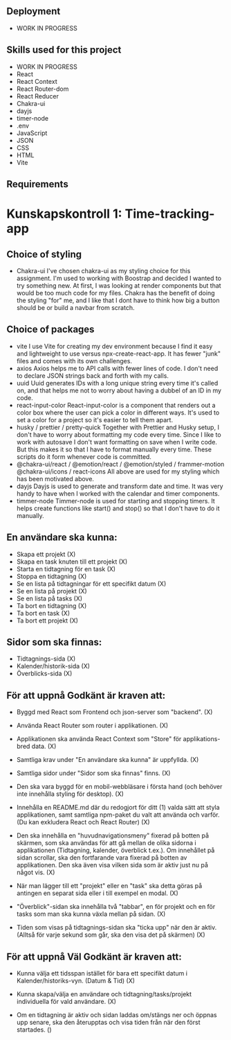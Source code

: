 ## Deployment
* WORK IN PROGRESS

## Skills used for this project
* WORK IN PROGRESS
* React
* React Context 
* React Router-dom
* React Reducer 
* Chakra-ui
* dayjs
* timer-node 
* .env
* JavaScript
* JSON 
* CSS
* HTML 
* Vite

## Requirements

# Kunskapskontroll 1: Time-tracking-app

## Choice of styling
- Chakra-ui
 I've chosen chakra-ui as my styling choice for this assignment. I'm used to working with Boostrap and decided I wanted to try something new. At first, I was looking at render components but that would be too much code for my files. Chakra has the benefit of doing the styling "for" me, and I like that I dont have to think how big a button should be or build a navbar from scratch. 

## Choice of packages
- vite
  I use Vite for creating my dev environment because I find it easy and lightweight to use versus npx-create-react-app. It has fewer "junk" files and comes with its own challenges. 
- axios
  Axios helps me to API calls with fewer lines of code. I don't need to declare JSON strings back and forth with my calls. 
- uuid
  Uuid generates IDs with a long unique string every time it's called on, and that helps me not to worry about having a dubbel of an ID in my code. 
- react-input-color
  React-input-color is a component that renders out a color box where the user can pick a color in different ways. It's used to set a color for a project so it's easier to tell them apart. 
- husky / prettier / pretty-quick
  Together with Prettier and Husky setup, I don't have to worry about formatting my code every time. Since I like to work with autosave I don't want formatting on save when I write code. But this makes it so that I have to format manually every time. These scripts do it form whenever code is committed. 
- @chakra-ui/react / @emotion/react / @emotion/styled / frammer-motion @chakra-ui/icons / react-icons
  All above are used for my styling which has been motivated above. 
- dayjs
  Dayjs is used to generate and transform date and time. It was very handy to have when I worked with the calendar and timer components. 
- timmer-node
  Timmer-node is used for starting and stopping timers. It helps create functions like start() and stop() so that I don't have to do it manually. 

## En användare ska kunna:
- Skapa ett projekt (X)
- Skapa en task knuten till ett projekt (X)
- Starta en tidtagning för en task (X)
- Stoppa en tidtagning (X)
- Se en lista på tidtagningar för ett specifikt datum (X)
- Se en lista på projekt (X)
- Se en lista på tasks (X)
- Ta bort en tidtagning (X)
- Ta bort en task (X)
- Ta bort ett projekt (X)

## Sidor som ska finnas:
- Tidtagnings-sida (X)
- Kalender/historik-sida (X)
- Överblicks-sida (X)

## För att uppnå Godkänt är kraven att:
- Byggd med React som Frontend och json-server som "backend". (X)

- Använda React Router som router i applikationen. (X)

- Applikationen ska använda React Context som "Store" för applikations-bred data. (X)

- Samtliga krav under "En användare ska kunna" är uppfyllda. (X)

- Samtliga sidor under "Sidor som ska finnas" finns. (X)

- Den ska vara byggd för en mobil-webbläsare i första hand (och behöver inte innehålla styling för desktop). (X)

- Innehålla en README.md där du redogjort för ditt (1) valda sätt att styla applikationen, samt samtliga npm-paket du valt att använda och varför. (Du kan exkludera React och React Router) (X)

- Den ska innehålla en "huvudnavigationsmeny" fixerad på botten på skärmen, som ska användas för att gå mellan de olika sidorna i applikationen (Tidtagning, kalender, överblick t.ex.). Om innehållet på sidan scrollar, ska den fortfarande vara fixerad på botten av applikationen. Den ska även visa vilken sida som är aktiv just nu på något vis. (X)

- När man lägger till ett "projekt" eller en "task" ska detta göras på antingen en separat sida eller i till exempel en modal. (X)

- "Överblick"-sidan ska innehålla två "tabbar", en för projekt och en för tasks som man ska kunna växla mellan på sidan. (X)

- Tiden som visas på tidtagnings-sidan ska "ticka upp" när den är aktiv.
  (Alltså för varje sekund som går, ska den visa det på skärmen) (X)


## För att uppnå Väl Godkänt är kraven att:
- Kunna välja ett tidsspan istället för bara ett specifikt datum i Kalender/historiks-vyn. (Datum & Tid) (X)

- Kunna skapa/välja en användare och tidtagning/tasks/projekt individuella för vald användare. (X)

- Om en tidtagning är aktiv och sidan laddas om/stängs ner och öppnas upp senare, ska den återupptas och visa tiden från när den först startades. ()
